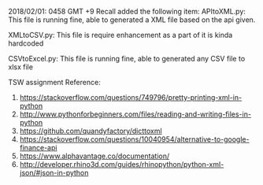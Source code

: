 2018/02/01: 0458 GMT +9
Recall added the following item:
APItoXML.py: This file is running fine, able to generated a XML file based on the api given.

XMLtoCSV.py: This file is require enhancement as a part of it is kinda hardcoded

CSVtoExcel.py: This file is running fine, able to generated any CSV file to xlsx file

TSW assignment Reference:

1. https://stackoverflow.com/questions/749796/pretty-printing-xml-in-python
2. http://www.pythonforbeginners.com/files/reading-and-writing-files-in-python
3. https://github.com/quandyfactory/dicttoxml
4. https://stackoverflow.com/questions/10040954/alternative-to-google-finance-api
5. https://www.alphavantage.co/documentation/
6. http://developer.rhino3d.com/guides/rhinopython/python-xml-json/#json-in-python

